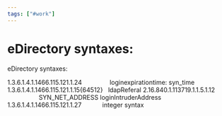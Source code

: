 ```yaml
---
tags: ["#work"]
---
```

# eDirectory syntaxes:

eDirectory syntaxes:

1.3.6.1.4.1.1466.115.121.1.24                loginexpirationtime: syn\_time
1.3.6.1.4.1.1466.115.121.1.15{64512}   ldapReferal
2.16.840.1.113719.1.1.5.1.12                   SYN\_NET\_ADDRESS loginIntruderAddress
1.3.6.1.4.1.1466.115.121.1.27            integer syntax
